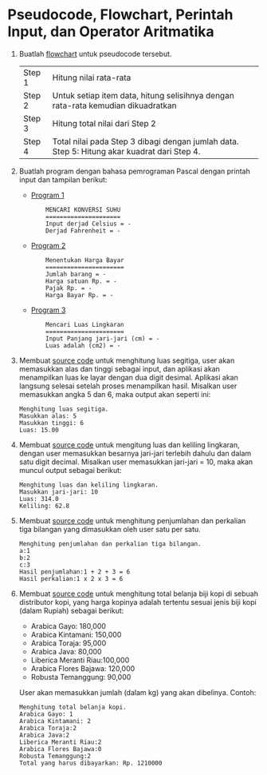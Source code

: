 # Pseudocode, Flowchart, Perintah Input, dan Operator Aritmatika

1. Buatlah [flowchart](/Praktikum/2Praktikum/Modul/1.flowchartSD/flowchartSD.pdf) untuk pseudocode tersebut.

    <table>
        <tr>
            <td>Step 1</td>
            <td>Hitung nilai rata-rata</td>
        </tr>
        <tr>
            <td>Step 2</td>
            <td>Untuk setiap item data, hitung selisihnya dengan rata-rata kemudian dikuadratkan</td>
        </tr>
        <tr>
            <td>Step 3</td>
            <td>Hitung total nilai dari Step 2</td>
        </tr>
        <tr>
            <td>Step 4</td>
            <td>Total nilai pada Step 3 dibagi dengan jumlah data. Step 5: Hitung akar kuadrat dari Step 4.</td>
        </tr>
    </table>


2. Buatlah program dengan bahasa pemrograman Pascal dengan printah input dan tampilan berikut:
    - [Program 1](/Praktikum/2Praktikum/Modul/2.Konversi_Suhu/2.Konversi_Suhu.pas)
        ```
            MENCARI KONVERSI SUHU
            =====================
            Input derjad Celsius = -
            Derjad Fahrenheit = -
        ```
    - [Program 2](/Praktikum/2Praktikum/Modul/3.Menentukan_Harga_Bayar/3.Menentukan_Harga_bayar.pas)
        ```
            Menentukan Harga Bayar
            ======================
            Jumlah barang = -
            Harga satuan Rp. = -
            Pajak Rp. = -
            Harga Bayar Rp. = -
        ```
    - [Program 3](/Praktikum/2Praktikum/Modul/4.Mencari_Luas_Lingkaran/4.Mencari_Luas_Lingkaran.pas)
        ```
            Mencari Luas Lingkaran
            ======================
            Input Panjang jari-jari (cm) = -
            Luas adalah (cm2) = -
        ```

3. Membuat [source code](/Praktikum/2Praktikum/Praktikum/1.Luas_Segitiga/1.Luas_Segitiga.pas) untuk menghitung luas segitiga, user akan memasukkan alas dan tinggi sebagai input, dan aplikasi akan menampilkan luas ke layar dengan dua digit desimal. Aplikasi akan langsung selesai setelah proses menampilkan hasil. Misalkan user memasukkan angka 5 dan 6, maka output akan seperti ini:
    ```
    Menghitung luas segitiga.
    Masukkan alas: 5
    Masukkan tinggi: 6
    Luas: 15.00
    ```

4. Membuat [source code](/Praktikum/2Praktikum/Praktikum/2.Luas_Dan_Keliling_Lingkaran/2.Luas_Dan_Keliling_Lingkaran.pas) untuk mengitung luas dan keliling lingkaran, dengan user memasukkan besarnya jari-jari terlebih dahulu dan dalam satu digit decimal. Misalkan user memasukkan jari-jari = 10, maka akan muncul output sebagai berikut:
    ```
    Menghitung luas dan keliling lingkaran.
    Masukkan jari-jari: 10
    Luas: 314.0
    Keliling: 62.8
    ```

5. Membuat [source code](/Praktikum/2Praktikum/Praktikum/3.Penjumlahan_Perkalian_3_Bilangan/3.Penjumlahan_Perkalian3Bilangan.pas) untuk menghitung penjumlahan dan perkalian tiga bilangan yang dimasukkan oleh user satu per satu.
    ```
    Menghitung penjumlahan dan perkalian tiga bilangan.
    a:1
    b:2
    c:3
    Hasil penjumlahan:1 + 2 + 3 = 6
    Hasil perkalian:1 x 2 x 3 = 6
    ```

6. Membuat [source code](/Praktikum/2Praktikum/Praktikum/4.Total_Belanja_Biji_Kopi/4.Total_Belanja_Biji_kopi.pas) untuk menghitung total belanja biji kopi di sebuah distributor kopi, yang harga kopinya adalah tertentu sesuai jenis biji kopi (dalam Rupiah) sebagai berikut:
    - Arabica Gayo: 180,000
    - Arabica Kintamani: 150,000
    - Arabica Toraja: 95,000
    - Arabica Java: 80,000
    - Liberica Meranti Riau:100,000
    - Arabica Flores Bajawa: 120,000
    - Robusta Temanggung: 90,000

    User akan memasukkan jumlah (dalam kg) yang akan dibelinya. Contoh:
    ```
    Menghitung total belanja kopi.
    Arabica Gayo: 1
    Arabica Kintamani: 2
    Arabica Toraja:2
    Arabica Java:2
    Liberica Meranti Riau:2
    Arabica Flores Bajawa:0
    Robusta Temanggung:2
    Total yang harus dibayarkan: Rp. 1210000
    ```